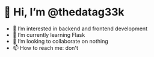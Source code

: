 # 👋 Hi, I’m @thedatag33k
- 👀 I’m interested in backend and frontend development
- 🌱 I’m currently learning Flask
- 💞️ I’m looking to collaborate on nothing
- 📫 How to reach me: don't

<!---
thedatag33k/thedatag33k is a ✨ special ✨ repository because its `README.md` (this file) appears on your GitHub profile.
You can click the Preview link to take a look at your changes.
--->

